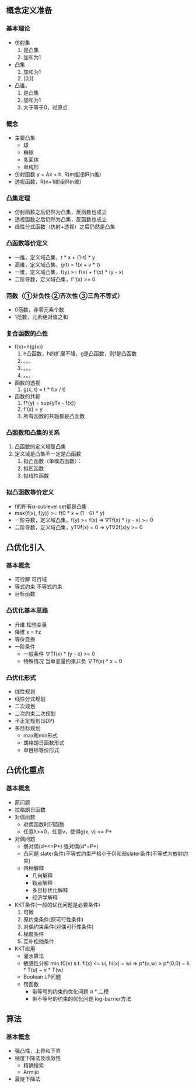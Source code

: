 ## 概念定义准备

### 基本理论
* 仿射集
  1. 是凸集
  2. 加和为1
* 凸集
  1. 加和为1
  2. [0,1]
* 凸锥，
  1. 是凸集 
  2. 加和为1 
  3. 大于等于0，过原点

### 概念
* 主要凸集
  * 球
  * 椭球
  * 多面体
  * 单纯形
* 仿射函数 y = Ax + b, R(m维)到R(n维)
* 透视函数，R(n+1维)到R(n维)

### 凸集定理
* 仿射函数之后仍然为凸集，反函数也成立
* 透视函数之后仍然为凸集，反函数也成立
* 线性分式函数（仿射+透视）之后仍然是凸集

### 凸函数等价定义
* 一维，定义域凸集，t * x + (1-t) * y
* 高维，定义域凸集，g(t) = f(x + v * t)
* 一维，定义域凸集，f(y) >= f(x) + f'(x) * (y - x)
* 二阶导数，定义域凸集，f''(x) >= 0

### 范数（①非负性 ②齐次性 ③三角不等式）
* 0范数，非零元素个数
* 1范数，元素绝对值之和

### 复合函数的凸性
* f(x)=h(g(x))
  1. h凸函数，h的扩展不降，g是凸函数，则f是凸函数
  2. 。。。
  3. 。。。
  4. 。。。
* 函数的透视
  1. g(x, t) = t * f(x / t)
* 函数的共轭
  1. f*(y) = sup{yTx - f(x)}
  2. f'(x) = y
  3. 所有函数的共轭都是凸函数

### 凸函数和凸集的关系
1. 凸函数的定义域是凸集
2. 定义域是凸集不一定是凸函数
   1. 拟凸函数（单模态函数）：
   2. 拟凹函数
   3. 拟线性函数

### 拟凸函数等价定义
* f的所有α-sublevel set都是凸集
* max{f(x), f(y)} >= f(0 * x + (1 - 0) * y)
* 一阶导数，定义域凸集，f(y) >= f(x) => ∇Tf(x) * (y - x) >= 0
* 二阶导数，定义域凸集，yT∇f(x) = 0 => yT∇2f(x)y >= 0

## 凸优化引入

### 基本概念
* 可行解 可行域
* 等式约束 不等式约束
* 目标函数

### 凸优化基本思路
* 升维 松弛变量
* 降维 x = Fz 
* 等价变换
* 一阶条件
  * 一般条件 ∇Tf(x) * (y - x) >= 0
  * 特殊情况 当单变量约束非负 ∇Tf(x) * x = 0

### 凸优化形式
* 线性规划
* 线性分式规划
* 二次规划
* 二次约束二次规划
* 半正定规划(SDP)
* 多目标规划
  * max和min形式
  * 朗格朗日函数形式
  * 单目标等价形式

## 凸优化重点

### 基本概念
* 原问题
* 拉格朗日函数
* 对偶函数
  * 对偶函数时凹函数
  * 任意λ>=0，任意v，使得g(x, v) <= P*
* 对偶问题
  * 弱对偶(d*<=P*) 强对偶(d*=P*)
  * 凸问题 slater条件(不等式约束严格小于0)和弱slater条件(不等式为放射约束)
  * 四种解释
    * 几何解释
    * 鞍点解释
    * 多目标优化解释
    * 经济学解释
* KKT条件(一般的优化问题是必要条件)
  1. 可微
  2. 原约束条件(原可行性条件)
  3. 对偶约束条件(对偶可行性条件)
  4. 梯度条件
  5. 互补松弛条件
* KKT应用
  * 灌水算法
  * 敏感性分析 min f0(x) s.t. fi(x) <= ui, hi(x) = wi  =>  p*(u,w) ≥ p*(0,0) − λ * T(u) − v * T(w)
  * Boolean LP问题
  * 罚函数
    * 带等号的约束的优化问题 α * 二模
    * 带不等号的约束的优化问题 log-barrier方法

## 算法
### 基本概念
  * 强凸性，上界和下界
  * 梯度下降法及收敛性
    * 精确搜索
    * Armijo
  * 最陡下降法